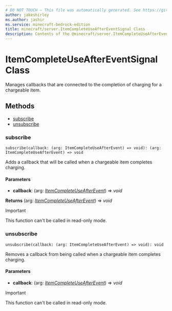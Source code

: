 ```yaml
---
# DO NOT TOUCH — This file was automatically generated. See https://github.com/mojang/minecraftapidocsgenerator to modify descriptions, examples, etc.
author: jakeshirley
ms.author: jashir
ms.service: minecraft-bedrock-edition
title: minecraft/server.ItemCompleteUseAfterEventSignal Class
description: Contents of the @minecraft/server.ItemCompleteUseAfterEventSignal class.
---
```

# ItemCompleteUseAfterEventSignal Class

Manages callbacks that are connected to the completion of charging for a chargeable item.

## Methods
- [subscribe](#subscribe)
- [unsubscribe](#unsubscribe)

### **subscribe**
`
subscribe(callback: (arg: ItemCompleteUseAfterEvent) => void): (arg: ItemCompleteUseAfterEvent) => void
`

Adds a callback that will be called when a chargeable item completes charging.

#### **Parameters**
- **callback**: (arg: [*ItemCompleteUseAfterEvent*](ItemCompleteUseAfterEvent.md)) => *void*

**Returns** (arg: [*ItemCompleteUseAfterEvent*](ItemCompleteUseAfterEvent.md)) => *void*

> [!IMPORTANT]
> This function can't be called in read-only mode.

### **unsubscribe**
`
unsubscribe(callback: (arg: ItemCompleteUseAfterEvent) => void): void
`

Removes a callback from being called when a chargeable item completes charging.

#### **Parameters**
- **callback**: (arg: [*ItemCompleteUseAfterEvent*](ItemCompleteUseAfterEvent.md)) => *void*

> [!IMPORTANT]
> This function can't be called in read-only mode.
